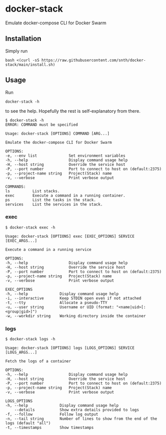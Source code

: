 # docker-stack

Emulate docker-compose CLI for Docker Swarm

## Installation

Simply run

    bash <(curl -sS https://raw.githubusercontent.com/snth/docker-stack/main/install.sh)

## Usage

Run

    docker-stack -h

to see the help. Hopefully the rest is self-explanatory from there.

	$ docker-stack -h
	ERROR: COMMAND must be specified

	Usage: docker-stack [OPTIONS] COMMAND [ARG...]

	Emulate the docker-compose CLI for Docker Swarm

	OPTIONS:
	-e, --env list              Set environment variables
	-h, --help                  Display command usage help
	-H, --host string           Override the service host
	-P, --port number           Port to connect to host on (default:2375)
	-p, --project-name string   Project(Stack) name
	-v, --verbose               Print verbose output

	COMMANDS:
	ls          List stacks.
	exec        Execute a command in a running container.
	ps          List the tasks in the stack.
	services    List the services in the stack.

### exec

	$ docker-stack exec -h

	Usage: docker-stack [OPTIONS] exec [EXEC_OPTIONS] SERVICE [EXEC_ARGS...]

	Execute a command in a running service

	OPTIONS:
	-h, --help                  Display command usage help
	-H, --host string           Override the service host
	-P, --port number           Port to connect to host on (default:2375)
	-p, --project-name string   Project(Stack) name
	-v, --verbose               Print verbose output

	EXEC_OPTIONS
	-h, --help              Display command usage help
	-i, --interactive       Keep STDIN open even if not attached
	-t, --tty               Allocate a pseudo-TTY
	-u, --user string       Username or UID (format: "<name|uid>[:<group|gid>]")
	-w, --workdir string    Working directory inside the container


### logs

	$ docker-stack logs -h

	Usage: docker-stack [OPTIONS] logs [LOGS_OPTIONS] SERVICE [LOGS_ARGS...]

	Fetch the logs of a container

	OPTIONS:
	-h, --help                  Display command usage help
	-H, --host string           Override the service host
	-P, --port number           Port to connect to host on (default:2375)
	-p, --project-name string   Project(Stack) name
	-v, --verbose               Print verbose output

	LOGS_OPTIONS
	-h, --help              Display command usage help
		--details           Show extra details provided to logs
	-f, --follow            Follow log output
	-n, --tail string       Number of lines to show from the end of the logs (default "all")
	-t, --timestamps        Show timestamps
